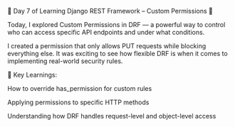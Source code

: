 🚀 Day 7 of Learning Django REST Framework – Custom Permissions 🚀

Today, I explored Custom Permissions in DRF — a powerful way to control who can access specific API endpoints and under what conditions.

I created a permission that only allows PUT requests while blocking everything else.
It was exciting to see how flexible DRF is when it comes to implementing real-world security rules.

📌 Key Learnings:

How to override has_permission for custom rules

Applying permissions to specific HTTP methods

Understanding how DRF handles request-level and object-level access




